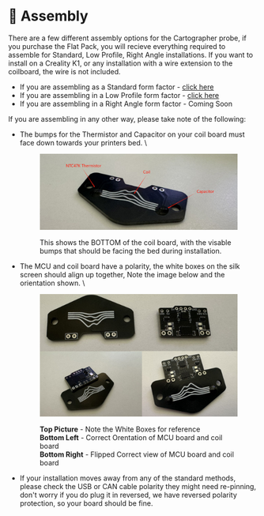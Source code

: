 # 🔧 Assembly

There are a few different assembly options for the Cartographer probe, if you purchase the Flat Pack, you will recieve everything required to assemble for Standard, Low Profile, Right Angle installations. If you want to install on a Creality K1, or any installation with a wire extension to the coilboard, the wire is not included.&#x20;

* If you are assembling as a Standard form factor - [click here](standard.md)
* If you are assembling in a Low Profile form factor - [click here](low-profile.md)
* If you are assembling in a Right Angle form factor - Coming Soon

If you are assembling in any other way, please take note of the following:

*   The bumps for the Thermistor and Capacitor on your coil board must face down towards your printers bed.  \


    <figure><img src="../../.gitbook/assets/image (4) (1) (1).png" alt=""><figcaption><p>This shows the BOTTOM of the coil board, with the visable bumps that should be facing the bed during installation.</p></figcaption></figure>


*   The MCU and coil board have a polarity, the white boxes on the silk screen should align up together, Note the image below and the orientation shown. \


    <figure><img src="../../.gitbook/assets/image (2) (1) (1) (1) (1).png" alt=""><figcaption><p><strong>Top Picture</strong> - Note the White Boxes for reference<br><strong>Bottom Left</strong> - Correct Orentation of MCU board and coil board<br><strong>Bottom Right</strong> - Flipped Correct view of MCU board and coil board </p></figcaption></figure>


* If your installation moves away from any of the standard methods, please check the USB or CAN cable polarity they might need re-pinning, don't worry if you do plug it in reversed, we have reversed polarity protection, so your board should be fine.&#x20;
